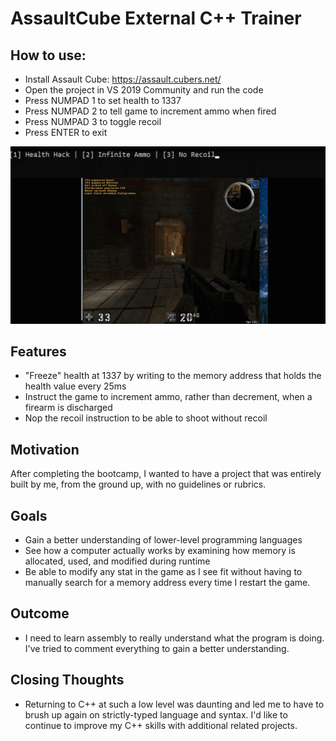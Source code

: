 # AssaultCube External C++ Trainer

## How to use:
* Install Assault Cube: https://assault.cubers.net/
* Open the project in VS 2019 Community and run the code
* Press NUMPAD 1 to set health to 1337
* Press NUMPAD 2 to tell game to increment ammo when fired
* Press NUMPAD 3 to toggle recoil
* Press ENTER to exit


![project demo](projectdemo.gif)

## Features
* "Freeze" health at 1337 by writing to the memory address that holds the health value every 25ms
* Instruct the game to increment ammo, rather than decrement, when a firearm is discharged
* Nop the recoil instruction to be able to shoot without recoil

## Motivation
After completing the bootcamp, I wanted to have a project that was entirely built by me, from the ground up, with no guidelines or rubrics. 

## Goals
* Gain a better understanding of lower-level programming languages
* See how a computer actually works by examining how memory is allocated, used, and modified during runtime
* Be able to modify any stat in the game as I see fit without having to manually search for a memory address every time I restart the game.

## Outcome
* I need to learn assembly to really understand what the program is doing. I've tried to comment everything to gain a better understanding.

## Closing Thoughts
* Returning to C++ at such a low level was daunting and led me to have to brush up again on strictly-typed language and syntax. I'd like to continue to improve my C++ skills with additional related projects.
